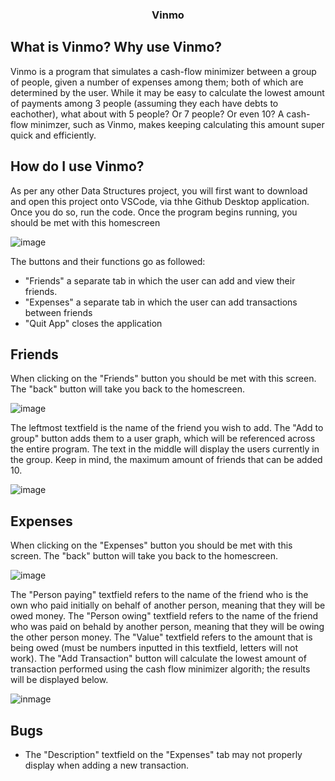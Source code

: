 <h3 align="center">Vinmo</h3>

<!-- What is Vinmo? -->
## What is Vinmo? Why use Vinmo?
Vinmo is a program that simulates a cash-flow minimizer between a group of people, given a number of expenses among them; both of which are determined by the user. While it may be easy to calculate the lowest amount of payments among 3 people (assuming they each have debts to eachother), what about with 5 people? Or 7 people? Or even 10? A cash-flow minimzer, such as Vinmo, makes keeping calculating this amount super quick and efficiently.

<!-- How to use Vinmo -->
## How do I use Vinmo?
As per any other Data Structures project, you will first want to download and open this project onto VSCode, via thhe Github Desktop application. Once you do so, run the code.
Once the program begins running, you should be met with this homescreen

![image](<img width="600" alt="Vinmo_Homescreen" src="https://github.com/user-attachments/assets/468d9b6a-b90e-4049-9077-75628c794b79" />
)

The buttons and their functions go as followed:
* "Friends" a separate tab in which the user can add and view their friends.
* "Expenses" a separate tab in which the user can add transactions between friends
* "Quit App" closes the application

## Friends
When clicking on the "Friends" button you should be met with this screen. The "back" button will take you back to the homescreen.

![image](<img width="600" alt="Vinmo_Friends1" src="https://github.com/user-attachments/assets/ade8b8d5-7d7a-41df-869e-8a594292456c" />
)

The leftmost textfield is the name of the friend you wish to add. The "Add to group" button adds them to a user graph, which will be referenced across the entire program. The text in the middle will display the users currently in the group. Keep in mind, the maximum amount of friends that can be added 10.

![image](<img width="600" alt="Vinmo_Friends2" src="https://github.com/user-attachments/assets/4cd74a75-b2eb-48bb-829a-4231730d0ad4" />
)

## Expenses
When clicking on the "Expenses" button you should be met with this screen. The "back" button will take you back to the homescreen.

![image](<img width="601" alt="Vinmo_Expenses1" src="https://github.com/user-attachments/assets/7ff0fe18-12e1-4c6a-a959-d6d990ba8fa0" />
)

The "Person paying" textfield refers to the name of the friend who is the own who paid initially on behalf of another person, meaning that they will be owed money. The "Person owing" textfield refers to the name of the friend who was paid on behald by another person, meaning that they will be owing the other person money. The "Value" textfield refers to the amount that is being owed (must be numbers inputted in this textfield, letters will not work). The "Add Transaction" button will calculate the lowest amount of transaction performed using the cash flow minimizer algorith; the results will be displayed below.

![inmage](<img width="600" alt="Vinmo_Expenses2" src="https://github.com/user-attachments/assets/689bc6df-73a9-4a45-bcb3-7248fe7feaad" />
)

<!-- Bugs -->
## Bugs
* The "Description" textfield on the "Expenses" tab may not properly display when adding a new transaction.

